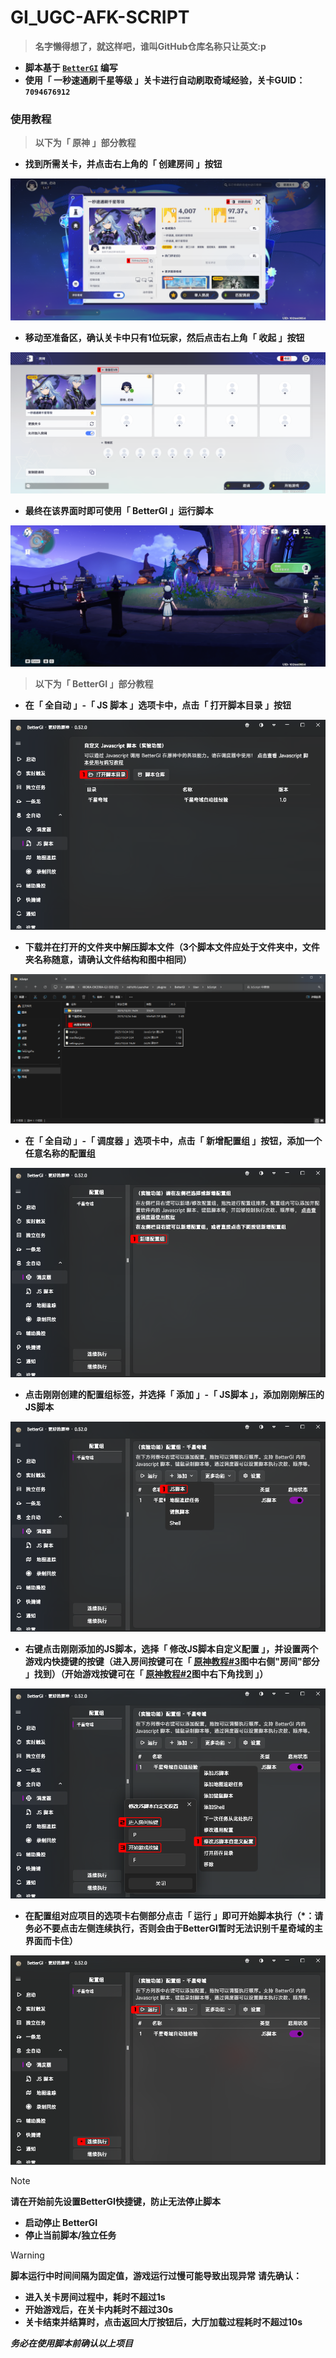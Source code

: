 # __GI_UGC-AFK-SCRIPT__

> __名字懒得想了，就这样吧，谁叫GitHub仓库名称只让英文:p__

- __脚本基于 [`BetterGI`](https://github.com/babalae/better-genshin-impact) 编写__
- __使用「 一秒速通刷千星等级 」关卡进行自动刷取奇域经验，关卡GUID：`7094676912`__

### __使用教程__

> __以下为「 原神 」部分教程__

<a id="img1"></a>
  
- __找到所需关卡，并点击右上角的「 创建房间 」按钮__

![](https://raw.githubusercontent.com/FeiLingshu/GI_UGC-AFK-SCRIPT/refs/heads/resources/1.png)

<a id="img2"></a>

- __移动至准备区，确认关卡中只有1位玩家，然后点击右上角「 收起 」按钮__

![](https://raw.githubusercontent.com/FeiLingshu/GI_UGC-AFK-SCRIPT/refs/heads/resources/2.png)

<a id="img3"></a>

- __最终在该界面时即可使用「 BetterGI 」运行脚本__

![](https://raw.githubusercontent.com/FeiLingshu/GI_UGC-AFK-SCRIPT/refs/heads/resources/3.png)

> __以下为「 BetterGI 」部分教程__

- __在「 全自动 」-「 JS 脚本 」选项卡中，点击「 打开脚本目录 」按钮__

![](https://raw.githubusercontent.com/FeiLingshu/GI_UGC-AFK-SCRIPT/refs/heads/resources/4.png)

- __下载并在打开的文件夹中解压脚本文件（3个脚本文件应处于文件夹中，文件夹名称随意，请确认文件结构和图中相同）__

![](https://raw.githubusercontent.com/FeiLingshu/GI_UGC-AFK-SCRIPT/refs/heads/resources/5.png)

- __在「 全自动 」-「 调度器 」选项卡中，点击「 新增配置组 」按钮，添加一个任意名称的配置组__

![](https://raw.githubusercontent.com/FeiLingshu/GI_UGC-AFK-SCRIPT/refs/heads/resources/6.png)

- __点击刚刚创建的配置组标签，并选择「 添加 」-「 JS脚本 」，添加刚刚解压的JS脚本__

![](https://raw.githubusercontent.com/FeiLingshu/GI_UGC-AFK-SCRIPT/refs/heads/resources/7.png)

- __右键点击刚刚添加的JS脚本，选择「 修改JS脚本自定义配置 」，并设置两个游戏内快捷键的按键（进入房间按键可在「 [原神教程#3](#img3)图中右侧"房间"部分 」找到）（开始游戏按键可在「 [原神教程#2](#img2)图中右下角找到 」）__

![](https://raw.githubusercontent.com/FeiLingshu/GI_UGC-AFK-SCRIPT/refs/heads/resources/X.png)

- __在配置组对应项目的选项卡右侧部分点击「 运行 」即可开始脚本执行（*：请务必不要点击左侧连续执行，否则会由于BetterGI暂时无法识别千星奇域的主界面而卡住）__

![](https://raw.githubusercontent.com/FeiLingshu/GI_UGC-AFK-SCRIPT/refs/heads/resources/8.png)

> [!NOTE]
> __请在开始前先设置BetterGI快捷键，防止无法停止脚本__
> - __启动停止 BetterGI__
> - __停止当前脚本/独立任务__

> [!WARNING]
> __脚本运行中时间间隔为固定值，游戏运行过慢可能导致出现异常__
> __请先确认：__
> - __进入关卡房间过程中，耗时不超过1s__
> - __开始游戏后，在关卡内耗时不超过30s__
> - __关卡结束并结算时，点击返回大厅按钮后，大厅加载过程耗时不超过10s__
>
> ___务必在使用脚本前确认以上项目___
